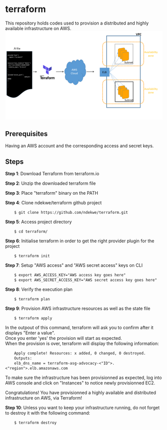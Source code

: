 # terraform
This repository holds codes used to provision a distributed and highly available infrastructure on AWS.
![alt text](images/image1.png) 

## Prerequisites
Having an AWS account and the corresponding access and secret keys.

## Steps
**Step 1**: Download Terraform from terraform.io

**Step 2**: Unzip the downloaded terraform file

**Step 3**: Place "terraform" binary on the PATH

**Step 4**: Clone ndekwe/terraform github project

        $ git clone https://github.com/ndekwe/terraform.git
                
**Step 5**: Access project directory

        $ cd terraform/
        
**Step 6**: Initialise terraform in order to get the right provider plugin for the project

        $ terraform init 
        
**Step 7**: Setup "AWS access" and "AWS secret access" keys on CLI

        $ export AWS_ACCESS_KEY="AWS access key goes here"
        $ export AWS_SECRET_ACCESS_KEY="AWS secret access key goes here"
        
**Step 8**: Verify the execution plan

        $ terraform plan
        
**Step 9**: Provision AWS infrastructure resources as well as the state file 

        $ terraform apply
        
In the outpout of this command, terraform will ask you to confirm after it displays "Enter a value".  \
Once you enter 'yes' the provision will start as expected. \
When the provision is over, terraform will display the following information: 

        Apply complete! Resources: x added, 0 changed, 0 destroyed. 
        Outputs:
        elb_dns_name = terraform-asg-advocacy-<"ID">.<"region">.elb.amazonaws.com
   
To make sure the infrastructure has been provisionned as expected, log into AWS console and click on "Instances" to notice newly provisionned EC2. 

Congratulations! You have provisionned a highly available and distributed infrastructure on AWS, via Terraform!

**Step 10**: Unless you want to keep your infrastructure running, do not forget to destroy it with the following command:
        
        $ terraform destroy
